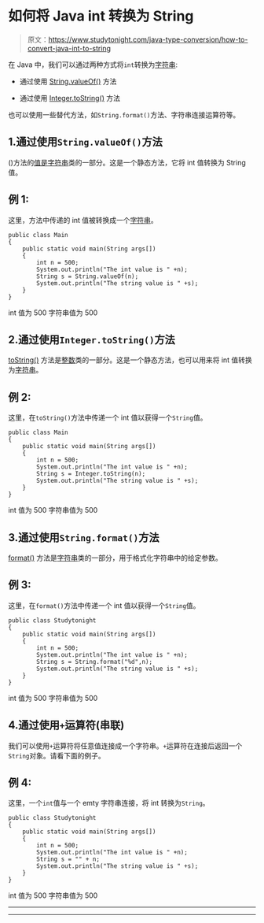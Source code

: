# 如何将 Java int 转换为 String

> 原文：<https://www.studytonight.com/java-type-conversion/how-to-convert-java-int-to-string>

在 Java 中，我们可以通过两种方式将`int`转换为[字符串](https://www.studytonight.com/java/string-handling-in-java.php):

*   通过使用 [String.valueOf()](https://www.studytonight.com/java/string-class-functions.php) 方法

*   通过使用 [Integer.toString()](https://www.studytonight.com/java-wrapper-class/java-integer-tostring-method) 方法

也可以使用一些替代方法，如`String.format()`方法、字符串连接运算符等。

## 1.通过使用`String.valueOf()`方法

()方法的[值是](https://www.studytonight.com/java/string-class-functions.php)[字符串](https://www.studytonight.com/java/string-handling-in-java.php)类的一部分。这是一个静态方法，它将 int 值转换为 String 值。

## 例 1:

这里，方法中传递的 int 值被转换成一个[字符串](https://www.studytonight.com/java/string-handling-in-java.php)。

```
public class Main
{  
	public static void main(String args[])
	{  
		int n = 500;  
		System.out.println("The int value is " +n);
		String s = String.valueOf(n); 
		System.out.println("The string value is " +s);
	}
}
```

int 值为 500
字符串值为 500

## 2.通过使用`Integer.toString()`方法

[toString()](https://www.studytonight.com/java-wrapper-class/java-integer-tostring-method) 方法是[整数](https://www.studytonight.com/java/wrapper-class.php)类的一部分。这是一个静态方法，也可以用来将 int 值转换为[字符串](https://www.studytonight.com/java/string-handling-in-java.php)。

## 例 2:

这里，在`toString()`方法中传递一个 int 值以获得一个`String`值。

```
public class Main
{  
	public static void main(String args[])
	{  
		int n = 500;  
		System.out.println("The int value is " +n);
		String s = Integer.toString(n); 
		System.out.println("The string value is " +s);
	}
}
```

int 值为 500
字符串值为 500

## 3.通过使用`String.format()`方法

[format()](https://www.studytonight.com/java/string-class-functions.php) 方法是[字符串](https://www.studytonight.com/java/string-class-functions.php)类的一部分，用于格式化字符串中的给定参数。

## 例 3:

这里，在`format()`方法中传递一个 int 值以获得一个`String`值。

```
public class Studytonight
{  
	public static void main(String args[])
	{  
		int n = 500;  
		System.out.println("The int value is " +n);
		String s = String.format("%d",n); 
		System.out.println("The string value is " +s);
	}
}
```

int 值为 500
字符串值为 500

## 4.通过使用`+`运算符(串联)

我们可以使用`+`运算符将任意值连接成一个字符串。`+`运算符在连接后返回一个`String`对象。请看下面的例子。

## 例 4:

这里，一个`int`值与一个 emty 字符串连接，将 int 转换为`String`。

```
public class Studytonight
{  
	public static void main(String args[])
	{  
		int n = 500;  
		System.out.println("The int value is " +n);
		String s = "" + n;
		System.out.println("The string value is " +s);
	}
}
```

int 值为 500
字符串值为 500

* * *

* * *